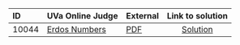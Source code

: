 | ID | UVa Online Judge | External | Link to solution |
|:---|:---|:---|:---:|
| 10044 | [Erdos Numbers](https://onlinejudge.org/index.php?option=com_onlinejudge&Itemid=8&page=show_problem&problem=985) | [PDF](https://onlinejudge.org/external/100/10044.pdf) | [Solution](https%3A//github.com/versenyi98/programming-contests/tree/master/UVa%20Online%20Judge/10044%2520-%2520Erdos%2520Numbers)|
